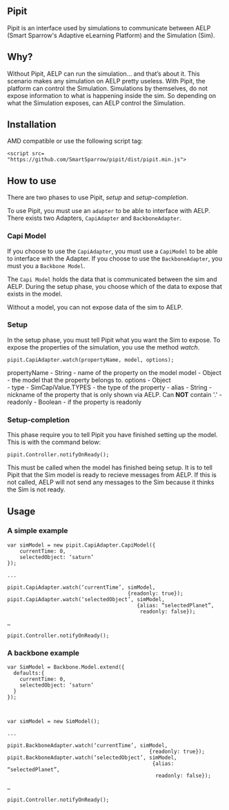 Pipit
--------

Pipit is an interface used by simulations to communicate between AELP (Smart Sparrow's Adaptive eLearning Platform) and the Simulation (Sim).


## Why? ##

Without Pipit, AELP can run the simulation... and that’s about it. This scenario makes any simulation on AELP pretty useless.
With Pipit, the platform can control the Simulation. Simulations by themselves, do not expose information to what is happening inside the sim. So depending on what the Simulation exposes, can AELP control the Simulation.   



## Installation ##

AMD compatible or use the following script tag:

```
<script src= "https://github.com/SmartSparrow/pipit/dist/pipit.min.js">
```


## How to use ##

There are two phases to use Pipit, _setup_ and _setup-completion_.

To use Pipit, you must use an `adapter` to be able to interface with AELP. There exists two Adapters, `CapiAdapter` and `BackboneAdapter`. 

### Capi Model ###
If you choose to use the `CapiAdapter`, you must use a `CapiModel` to be able to interface with the Adapter. If you choose to use the `BackboneAdapter`, you must you a `Backbone Model`.

The `Capi Model` holds the data that is communicated between the sim and AELP. During the setup phase, you choose which of the data to expose that exists in the model.

Without a model, you can not expose data of the sim to AELP. 

### Setup ###

In the setup phase, you must tell Pipit what you want the Sim to expose. To expose the properties of the simulation, you use the method _watch_.

```
pipit.CapiAdapter.watch(propertyName, model, options);
```

propertyName - String - name of the property on the model
model        - Object - the model that the property belongs to.
options      - Object  
                       - type     - SimCapiValue.TYPES  - the type of the property 
                       - alias    - String              - nickname of the property that is only shown via AELP. Can __NOT__ contain '.'
                       - readonly - Boolean             - if the property is readonly 


### Setup-completion ###

This phase require you to tell Pipit you have finished setting up the model. This is with the command below:


```
pipit.Controller.notifyOnReady();
```

This must be called when the model has finished being setup. It is to tell Pipit that the Sim model is ready to recieve messages from AELP. If this is not called, AELP will not send any messages to the Sim because it thinks the Sim is not ready.



## Usage ##

### A simple example ###
```
var simModel = new pipit.CapiAdapter.CapiModel({
    currentTime: 0,
    selectedObject: ‘saturn’
});

...

pipit.CapiAdapter.watch(‘currentTime’, simModel, 
                                       {readonly: true});
pipit.CapiAdapter.watch(‘selectedObject’, simModel, 
                                          {alias: “selectedPlanet”, 
                                           readonly: false});

…

pipit.Controller.notifyOnReady();
```



### A backbone example ###

```
var SimModel = Backbone.Model.extend({
  defaults:{
    currentTime: 0,
    selectedObject: ‘saturn’
  }
});



var simModel = new SimModel();

...

pipit.BackboneAdapter.watch(‘currentTime’, simModel, 
	                                          {readonly: true});
pipit.BackboneAdapter.watch(‘selectedObject’, simModel, 
                                               {alias: “selectedPlanet”, 
                                                readonly: false});

…

pipit.Controller.notifyOnReady();
```
